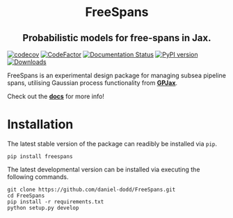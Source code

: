 <h1 align='center'>FreeSpans</h1>
<h2 align='center'>Probabilistic models for free-spans in Jax.</h2>

[![codecov](https://codecov.io/gh/Daniel-Dodd/FreeSpans/branch/master/graph/badge.svg?token=MPG27ZL684)](https://codecov.io/gh/Daniel-Dodd/FreeSpans)
[![CodeFactor](https://www.codefactor.io/repository/github/daniel-dodd/freespans/badge)](https://www.codefactor.io/repository/github/daniel-dodd/freespans)
[![Documentation Status](https://readthedocs.org/projects/freespans/badge/?version=latest)](https://freespans.readthedocs.io/en/latest/?badge=latest)
[![PyPI version](https://badge.fury.io/py/freespans.svg)](https://badge.fury.io/py/freespans)
[![Downloads](https://pepy.tech/badge/freespans)](https://pepy.tech/project/freespans)

FreeSpans is an experimental design package for managing subsea pipeline spans, utilising Gaussian process functionality from [**GPJax**](https://github.com/thomaspinder/GPJax). 

Check out the [**docs**](https://freespans.readthedocs.io/en/latest/) for more info!

# Installation
The latest stable version of the package can readibly be installed via `pip`.
```
pip install freespans
```
The latest developmental version can be installed via executing the following commands.
```
git clone https://github.com/daniel-dodd/FreeSpans.git
cd FreeSpans
pip install -r requirements.txt
python setup.py develop
```
